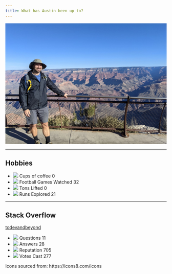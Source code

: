```yaml
---
title: What has Austin been up to?
---
```


<div class="about-content">
<img src="https://github.com/mleziva/mleziva.github.io/blob/master/assets/img/Austin_Grand_Canyon.jpg?raw=true"/>
<hr/>
<h2 id="basic-waypoint">
Hobbies
</h2>
<ul>
  <li class="counter-contents">
    <div class="counter-contents">
      <img src="https://img.icons8.com/external-flatart-icons-outline-flatarticons/64/000000/external-coffee-office-flatart-icons-outline-flatarticons.png"/>
      <span> Cups of coffee</span>
      <span class="countup" startdate="01/01/2012" peryear="250">0</span>
    </div>
  </li>
  <li class="counter-contents">
    <div class="counter-contents">
      <img src="https://img.icons8.com/external-justicon-lineal-justicon/64/000000/external-american-football-sport-justicon-lineal-justicon.png"/>
      <span> Football Games Watched</span>
      <span class="countup" startdate="01/01/2010" peryear="31">32</span>
    </div>
  </li>
  <li class="counter-contents">
    <div class="counter-contents">
      <img src="https://img.icons8.com/ios/50/000000/barbell.png"/>
      <span> Tons Lifted</span>
      <span class="countup" startdate="01/01/2015" peryear="600">0</span>
    </div>
  </li>
  <li class="counter-contents">
    <div class="counter-contents">
      <img src="https://img.icons8.com/external-vitaliy-gorbachev-lineal-vitaly-gorbachev/60/000000/external-snowboarder-snowboarding-vitaliy-gorbachev-lineal-vitaly-gorbachev-5.png"/>
      <span> Runs Explored</span>
      <span class="countup" startdate="01/01/2010" peryear="29">21</span>
    </div>
  </li>
</ul>

<hr/>
<h2>
Stack Overflow
</h2>
<a href="https://stackoverflow.com/users/6231494/todevandbeyond">todevandbeyond</a>
<ul>
  <li class="counter-contents">
    <div class="counter-contents">
      <img src="https://img.icons8.com/ios/60/000000/stackexchange.png"/>
      <span> Questions</span>
      <span class="countup" startdate="12/01/2021" peryear="2">11</span>
    </div>
  </li>
  <li class="counter-contents">
    <div class="counter-contents">
      <img src="https://img.icons8.com/windows/32/000000/stack-exchange-answer.png"/>
      <span> Answers</span>
      <span class="countup" startdate="12/01/2021" peryear="2">28</span>
    </div>
  </li>
  <li class="counter-contents">
    <div class="counter-contents">
      <img src="https://img.icons8.com/ios-filled/50/000000/stackoverflow.png"/>
      <span> Reputation</span>
      <span class="countup" startdate="12/01/2021" peryear="20">705</span>
    </div>
  </li>
  <li class="counter-contents">
    <div class="counter-contents">
      <img src="https://img.icons8.com/material-outlined/24/000000/thumb-up.png"/>
      <span> Votes Cast</span>
      <span class="countup" startdate="12/01/2021" peryear="10">277</span>
    </div>
  </li>
</ul>
<p>
Icons sourced from: https://icons8.com/icons
</p>
</div>

<script src="/assets/js/countup.js"></script>
<script src="/assets/js/noframework.waypoints.min.js"></script>
<script>
var waypoint = new Waypoint({
  element: document.getElementById('basic-waypoint'),
  handler: function() {
	  	runAnimations()
	  	waypoint.disable()
  },
  offset: '25%'
})
	</script>